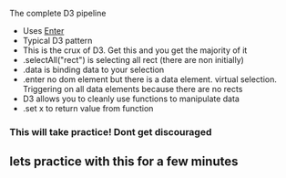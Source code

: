 The complete D3 pipeline

 * Uses [Enter](http://d3js.org/#enter-exit)
 * Typical D3 pattern
 * This is the crux of D3.  Get this and you get the majority of it
 * .selectAll("rect") is selecting all rect (there are non initially)
 * .data is binding data to your selection
 * .enter no dom element but there is a data element. virtual selection.  Triggering on all data elements because there are no rects 
 * D3 allows you to cleanly use functions to manipulate data
 * .set x to return value from function

### This will take practice! Dont get discouraged
## lets practice with this for a few minutes